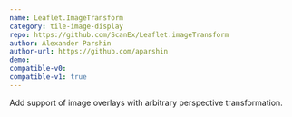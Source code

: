 ```yaml
---
name: Leaflet.ImageTransform
category: tile-image-display
repo: https://github.com/ScanEx/Leaflet.imageTransform
author: Alexander Parshin
author-url: https://github.com/aparshin
demo: 
compatible-v0:
compatible-v1: true
---
```


Add support of image overlays with arbitrary perspective transformation.
